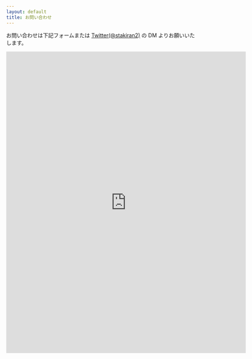 ```yaml
---
layout: default
title: お問い合わせ
---
```


お問い合わせは下記フォームまたは <a href="https://twitter.com/stakiran2" target="_blank">Twitter(@stakiran2)</a> の DM よりお願いいたします。

<iframe src="https://docs.google.com/forms/d/e/1FAIpQLSfRmNUHQ-0MdSUr0v1kAWoCiEu1woD_2y4SdzlLabznKGIeKA/viewform?embedded=true" width="640" height="805" frameborder="0" marginheight="0" marginwidth="0">読み込んでいます...</iframe>
